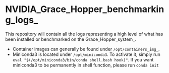 # NVIDIA_Grace_Hopper_benchmarking_logs_
This repository will contain all the logs representing a high level of what has been installed or benchmarked on the Grace_Hopper_system_.

* Container images can generally be found under ```/opt/containers_img_```.
* Miniconda3 is located under ```/opt/miniconda3```. To activate it, simply run ```eval "$(/opt/miniconda3/bin/conda shell.bash hook)"```. If you want miniconda3 to be permanently in shell function, please run  ```conda init```
